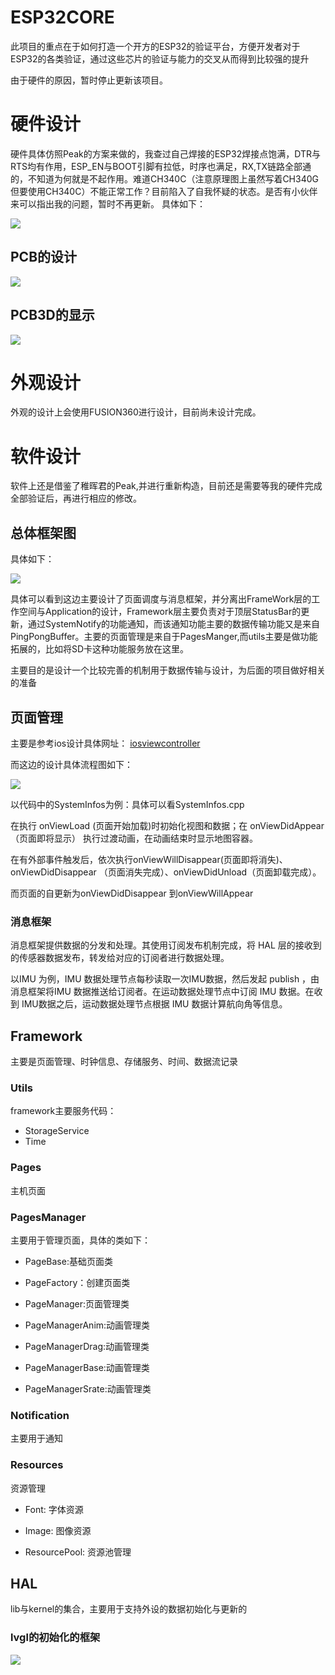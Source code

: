 # ESP32CORE
此项目的重点在于如何打造一个开方的ESP32的验证平台，方便开发者对于ESP32的各类验证，通过这些芯片的验证与能力的交叉从而得到比较强的提升

由于硬件的原因，暂时停止更新该项目。

# 硬件设计
硬件具体仿照Peak的方案来做的，我查过自己焊接的ESP32焊接点饱满，DTR与RTS均有作用，ESP_EN与BOOT引脚有拉低，时序也满足，RX,TX链路全部通的，不知道为何就是不起作用。难道CH340C（注意原理图上虽然写着CH340G但要使用CH340C）不能正常工作？目前陷入了自我怀疑的状态。是否有小伙伴来可以指出我的问题，暂时不再更新。
具体如下：

![](/4.Docs/1.Images/sch.png)

## PCB的设计
![](/4.Docs/1.Images/pcb.png)

## PCB3D的显示
![](/4.Docs/1.Images/3dboard.png)


# 外观设计
外观的设计上会使用FUSION360进行设计，目前尚未设计完成。

# 软件设计
软件上还是借鉴了稚晖君的Peak,并进行重新构造，目前还是需要等我的硬件完成全部验证后，再进行相应的修改。

## 总体框架图

具体如下：

![](/4.Docs/1.Images/framework.png)

具体可以看到这边主要设计了页面调度与消息框架，并分离出FrameWork层的工作空间与Application的设计，Framework层主要负责对于顶层StatusBar的更新，通过SystemNotify的功能通知，而该通知功能主要的数据传输功能又是来自PingPongBuffer。主要的页面管理是来自于PagesManger,而utils主要是做功能拓展的，比如将SD卡这种功能服务放在这里。

主要目的是设计一个比较完善的机制用于数据传输与设计，为后面的项目做好相关的准备

## 页面管理

主要是参考ios设计具体网址： [iosviewcontroller](https://developer.apple.com/documentation/uikit/uiviewcontroller)

而这边的设计具体流程图如下：

![](/4.Docs/1.Images/view.png)

以代码中的SystemInfos为例：具体可以看SystemInfos.cpp

在执行 onViewLoad (页面开始加载)时初始化视图和数据；在 onViewDidAppear（页面即将显示） 执行过渡动画，在动画结束时显示地图容器。

在有外部事件触发后，依次执行onViewWillDisappear(页面即将消失)、 onViewDidDisappear （页面消失完成）、onViewDidUnload（页面卸载完成）。

而页面的自更新为onViewDidDisappear 到onViewWillAppear

### 消息框架

消息框架提供数据的分发和处理。其使用订阅发布机制完成，将 HAL 层的接收到的传感器数据发布，转发给对应的订阅者进行数据处理。

以IMU 为例，IMU 数据处理节点每秒读取一次IMU数据，然后发起 publish ，由消息框架将IMU 数据推送给订阅者。在运动数据处理节点中订阅 IMU 数据。在收到 IMU数据之后，运动数据处理节点根据 IMU 数据计算航向角等信息。

## Framework

主要是页面管理、时钟信息、存储服务、时间、数据流记录

### Utils 

framework主要服务代码：

* StorageService
* Time

### Pages
主机页面

### PagesManager

主要用于管理页面，具体的类如下：

* PageBase:基础页面类

* PageFactory：创建页面类

* PageManager:页面管理类

* PageManagerAnim:动画管理类

* PageManagerDrag:动画管理类

* PageManagerBase:动画管理类

* PageManagerSrate:动画管理类

### Notification
主要用于通知

### Resources
资源管理

* Font: 字体资源

* Image: 图像资源

* ResourcePool: 资源池管理

## HAL

lib与kernel的集合，主要用于支持外设的数据初始化与更新的

### lvgl的初始化的框架

![](/4.Docs/1.Images/lvgl.png)

